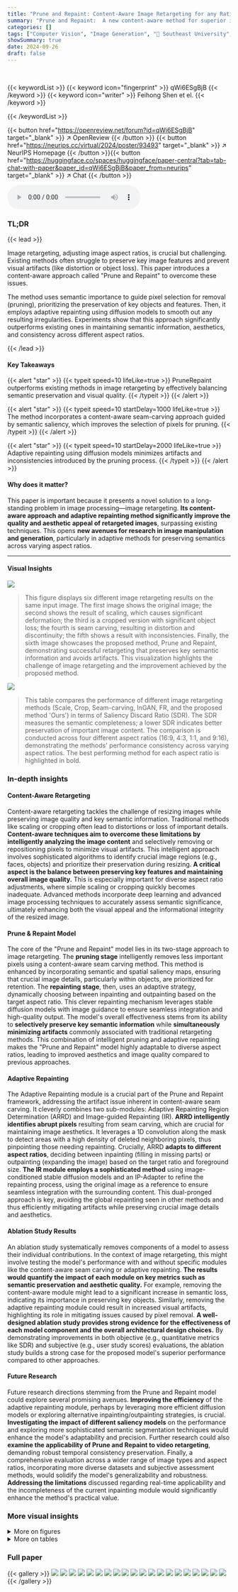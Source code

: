```yaml
---
title: "Prune and Repaint: Content-Aware Image Retargeting for any Ratio"
summary: "Prune and Repaint:  A new content-aware method for superior image retargeting across any aspect ratio, preserving key features and avoiding artifacts."
categories: []
tags: ["Computer Vision", "Image Generation", "🏢 Southeast University",]
showSummary: true
date: 2024-09-26
draft: false
---
```


<br>

{{< keywordList >}}
{{< keyword icon="fingerprint" >}} qWi6ESgBjB {{< /keyword >}}
{{< keyword icon="writer" >}} Feihong Shen et el. {{< /keyword >}}
 
{{< /keywordList >}}

{{< button href="https://openreview.net/forum?id=qWi6ESgBjB" target="_blank" >}}
↗ OpenReview
{{< /button >}}
{{< button href="https://neurips.cc/virtual/2024/poster/93493" target="_blank" >}}
↗ NeurIPS Homepage
{{< /button >}}{{< button href="https://huggingface.co/spaces/huggingface/paper-central?tab=tab-chat-with-paper&paper_id=qWi6ESgBjB&paper_from=neurips" target="_blank" >}}
↗ Chat
{{< /button >}}



<audio controls>
    <source src="https://ai-paper-reviewer.com/qWi6ESgBjB/podcast.wav" type="audio/wav">
    Your browser does not support the audio element.
</audio>


### TL;DR


{{< lead >}}

Image retargeting, adjusting image aspect ratios, is crucial but challenging. Existing methods often struggle to preserve key image features and prevent visual artifacts (like distortion or object loss). This paper introduces a content-aware approach called "Prune and Repaint" to overcome these issues. 



The method uses semantic importance to guide pixel selection for removal (pruning), prioritizing the preservation of key objects and features. Then, it employs adaptive repainting using diffusion models to smooth out any resulting irregularities. Experiments show that this approach significantly outperforms existing ones in maintaining semantic information, aesthetics, and consistency across different aspect ratios.

{{< /lead >}}


#### Key Takeaways

{{< alert "star" >}}
{{< typeit speed=10 lifeLike=true >}} PruneRepaint outperforms existing methods in image retargeting by effectively balancing semantic preservation and visual quality. {{< /typeit >}}
{{< /alert >}}

{{< alert "star" >}}
{{< typeit speed=10 startDelay=1000 lifeLike=true >}} The method incorporates a content-aware seam-carving approach guided by semantic saliency, which improves the selection of pixels for pruning. {{< /typeit >}}
{{< /alert >}}

{{< alert "star" >}}
{{< typeit speed=10 startDelay=2000 lifeLike=true >}} Adaptive repainting using diffusion models minimizes artifacts and inconsistencies introduced by the pruning process. {{< /typeit >}}
{{< /alert >}}

#### Why does it matter?
This paper is important because it presents a novel solution to a long-standing problem in image processing—image retargeting.  **Its content-aware approach and adaptive repainting method significantly improve the quality and aesthetic appeal of retargeted images**, surpassing existing techniques. This opens **new avenues for research in image manipulation and generation**, particularly in adaptive methods for preserving semantics across varying aspect ratios.

------
#### Visual Insights



![](https://ai-paper-reviewer.com/qWi6ESgBjB/figures_1_1.jpg)

> This figure displays six different image retargeting results on the same input image. The first image shows the original image; the second shows the result of scaling, which causes significant deformation; the third is a cropped version with significant object loss; the fourth is seam carving, resulting in distortion and discontinuity; the fifth shows a result with inconsistencies.  Finally, the sixth image showcases the proposed method, Prune and Repaint, demonstrating successful retargeting that preserves key semantic information and avoids artifacts. This visualization highlights the challenge of image retargeting and the improvement achieved by the proposed method.





![](https://ai-paper-reviewer.com/qWi6ESgBjB/tables_6_1.jpg)

> This table compares the performance of different image retargeting methods (Scale, Crop, Seam-carving, InGAN, FR, and the proposed method 'Ours') in terms of Saliency Discard Ratio (SDR).  The SDR measures the semantic completeness; a lower SDR indicates better preservation of important image content. The comparison is conducted across four different aspect ratios (16:9, 4:3, 1:1, and 9:16), demonstrating the methods' performance consistency across varying aspect ratios. The best performing method for each aspect ratio is highlighted in bold.





### In-depth insights


#### Content-Aware Retargeting
Content-aware retargeting tackles the challenge of resizing images while preserving image quality and key semantic information.  Traditional methods like scaling or cropping often lead to distortions or loss of important details. **Content-aware techniques aim to overcome these limitations by intelligently analyzing the image content** and selectively removing or repositioning pixels to minimize visual artifacts.  This intelligent approach involves sophisticated algorithms to identify crucial image regions (e.g., faces, objects) and prioritize their preservation during resizing.  **A critical aspect is the balance between preserving key features and maintaining overall image quality.**  This is especially important for diverse aspect ratio adjustments, where simple scaling or cropping quickly becomes inadequate.  Advanced methods incorporate deep learning and advanced image processing techniques to accurately assess semantic significance, ultimately enhancing both the visual appeal and the informational integrity of the resized image.

#### Prune & Repaint Model
The core of the "Prune and Repaint" model lies in its two-stage approach to image retargeting.  The **pruning stage** intelligently removes less important pixels using a content-aware seam carving method. This method is enhanced by incorporating semantic and spatial saliency maps, ensuring that crucial image details, particularly within objects, are prioritized for retention.  The **repainting stage**, then, uses an adaptive strategy, dynamically choosing between inpainting and outpainting based on the target aspect ratio. This clever repainting mechanism leverages stable diffusion models with image guidance to ensure seamless integration and high-quality output.  The model's overall effectiveness stems from its ability to **selectively preserve key semantic information** while **simultaneously minimizing artifacts** commonly associated with traditional retargeting methods. This combination of intelligent pruning and adaptive repainting makes the "Prune and Repaint" model highly adaptable to diverse aspect ratios, leading to improved aesthetics and image quality compared to previous approaches.

#### Adaptive Repainting
The Adaptive Repainting module is a crucial part of the Prune and Repaint framework, addressing the artifact issue inherent in content-aware seam carving.  It cleverly combines two sub-modules: Adaptive Repainting Region Determination (ARRD) and Image-guided Repainting (IR). **ARRD intelligently identifies abrupt pixels** resulting from seam carving, which are crucial for maintaining image aesthetics. It leverages a 1D convolution along the mask to detect areas with a high density of deleted neighboring pixels, thus pinpointing those needing repainting.  Crucially, ARRD **adapts to different aspect ratios**, deciding between inpainting (filling in missing parts) or outpainting (expanding the image) based on the target ratio and foreground size.  **The IR module employs a sophisticated method** using image-conditioned stable diffusion models and an IP-Adapter to refine the repainting process, using the original image as a reference to ensure seamless integration with the surrounding content.  This dual-pronged approach is key, avoiding the global repainting seen in other methods and thus efficiently mitigating artifacts while preserving crucial image details and aesthetics.

#### Ablation Study Results
An ablation study systematically removes components of a model to assess their individual contributions.  In the context of image retargeting, this might involve testing the model's performance with and without specific modules like the content-aware seam carving or adaptive repainting. **The results would quantify the impact of each module on key metrics such as semantic preservation and aesthetic quality.** For example, removing the content-aware module might lead to a significant increase in semantic loss, indicating its importance in preserving key objects.  Similarly, removing the adaptive repainting module could result in increased visual artifacts, highlighting its role in mitigating issues caused by pixel removal.  **A well-designed ablation study provides strong evidence for the effectiveness of each model component and the overall architectural design choices.** By demonstrating improvements in both objective (e.g., quantitative metrics like SDR) and subjective (e.g., user study scores) evaluations, the ablation study builds a strong case for the proposed model's superior performance compared to other approaches.

#### Future Research
Future research directions stemming from the Prune and Repaint model could explore several promising avenues. **Improving the efficiency** of the adaptive repainting module, perhaps by leveraging more efficient diffusion models or exploring alternative inpainting/outpainting strategies, is crucial.  **Investigating the impact of different saliency models** on the performance and exploring more sophisticated semantic segmentation techniques would enhance the model's adaptability and precision.  Further research could also **examine the applicability of Prune and Repaint to video retargeting**, demanding robust temporal consistency preservation. Finally, a comprehensive evaluation across a wider range of image types and aspect ratios, incorporating more diverse datasets and subjective assessment methods, would solidify the model's generalizability and robustness.  **Addressing the limitations** discussed regarding real-time applicability and the incompleteness of the current inpainting module would significantly enhance the method's practical value.


### More visual insights

<details>
<summary>More on figures
</summary>


![](https://ai-paper-reviewer.com/qWi6ESgBjB/figures_3_1.jpg)

> This figure illustrates the pipeline of the proposed PruneRepaint method. It starts with the input RGB image and target aspect ratio.  A saliency map guides content-aware seam carving, which performs initial retargeting. Then, the adaptive repainting region determination module identifies areas needing repainting. Finally, image-guided repainting refines the result, producing the final targeted image.


![](https://ai-paper-reviewer.com/qWi6ESgBjB/figures_5_1.jpg)

> This figure illustrates the architecture of the image-guided repainting module, a key component of the PruneRepaint model.  It shows how the original image and mask image are used as input to an IP-Adapter and ControlNet respectively. The IP-Adapter processes the original image ('guide') to incorporate its features into the diffusion process. The ControlNet, meanwhile, receives the mask image which guides the inpainting process by selectively updating the pixels according to the mask.  The intermediate output from the IP-Adapter is then processed by the main U-Net-like structure which produces the final repainted image (Yt-1). This image-guided repainting module works in conjunction with the Adaptive Repainting Region Determination module to address abrupt pixels resulting from seam carving, restoring local smoothness and improving the overall quality of the retargeted image.


![](https://ai-paper-reviewer.com/qWi6ESgBjB/figures_7_1.jpg)

> This figure compares the visual results of different image retargeting methods on a 16:9 aspect ratio.  The methods compared include scaling, cropping, seam carving, InGAN, full repainting (FR), and the authors' proposed method, PruneRepaint. The original image is shown alongside the results from each method, allowing for a visual assessment of how well each method preserves key content and avoids artifacts such as distortion, discontinuities, or content loss.


![](https://ai-paper-reviewer.com/qWi6ESgBjB/figures_7_2.jpg)

> This figure shows a visual comparison of different image retargeting methods applied to an image with a 16:9 aspect ratio.  The methods compared include scaling, cropping, seam carving, InGAN, full repainting (FR), and the authors' proposed method, PruneRepaint. The goal is to visually demonstrate the performance differences in terms of preserving key semantic information, minimizing artifacts, and maintaining image quality.


![](https://ai-paper-reviewer.com/qWi6ESgBjB/figures_8_1.jpg)

> This figure visualizes the impact of each component of the proposed PruneRepaint model. It compares the results of using only seam carving, adding content-aware seam carving (+CSC), adding background repainting (+CSC+BR), and finally adding the adaptive repainting module (+CSC+AR). The goal is to showcase how each addition improves the overall quality and effectiveness of the image retargeting process, particularly in preserving key semantic details and reducing artifacts.


![](https://ai-paper-reviewer.com/qWi6ESgBjB/figures_12_1.jpg)

> This figure shows a visual comparison of the proposed Prune and Repaint method with other image retargeting methods (Scale, Crop, Seam-Carving, InGAN, and Full Repainting) on images with a 16:9 aspect ratio. The comparison highlights the ability of Prune and Repaint to better preserve semantic content and avoid artifacts compared to existing techniques.


![](https://ai-paper-reviewer.com/qWi6ESgBjB/figures_12_2.jpg)

> This figure visually compares the results of six different image retargeting methods on a 16:9 aspect ratio. The methods include scaling, cropping, seam carving, InGAN, full repainting (FR), and the authors' proposed method, PruneRepaint.  The comparison highlights how each method handles the trade-off between preserving image content and avoiding artifacts, such as distortions or blurriness. The figure shows that the authors' method better preserves important image details and achieves higher aesthetic appeal.


![](https://ai-paper-reviewer.com/qWi6ESgBjB/figures_13_1.jpg)

> This figure shows a comparison of image retargeting results using different methods. The original image is shown on the far left.  The next image shows the result of applying seam carving alone. The following two images show the results of applying the content-aware seam carving method with and without the spatial prior. The spatial prior helps to avoid distorting important objects in the image during the retargeting process by decreasing pixel importance from the centroid of objects outwards. This leads to better preservation of key semantic elements and an improvement to the overall aesthetics.


![](https://ai-paper-reviewer.com/qWi6ESgBjB/figures_13_2.jpg)

> This figure visualizes the impact of each component of the PruneRepaint method.  The top row demonstrates results on a group photo, while the bottom row shows results on an image of the Taj Mahal.  Each column shows the result of a different method: the original image, content-aware seam carving (+CSC), full repainting (FR), background repainting (BR), and adaptive repainting (+CSC+AR). The comparison highlights how +CSC preserves key details, while the adaptive repainting module in +CSC+AR significantly improves results over full repainting and background repainting.


![](https://ai-paper-reviewer.com/qWi6ESgBjB/figures_14_1.jpg)

> This figure shows six different image retargeting results using different methods. The first image is the original image. The second shows the result of scaling, which causes significant deformation. The third is cropping, which leads to content loss. The fourth is seam carving, resulting in discontinuity and distortion. The fifth is an InGAN method, resulting in inconsistent results. The last image shows the result using the proposed Prune and Repaint method, which successfully preserves the content and avoids artifacts. This figure illustrates the importance of a content-aware approach to image retargeting to avoid the common problems of other methods.


</details>




<details>
<summary>More on tables
</summary>


![](https://ai-paper-reviewer.com/qWi6ESgBjB/tables_6_2.jpg)
> This table presents a subjective evaluation of different image retargeting methods.  Twenty volunteers scored the results of each method across four criteria: content completeness, deformation, local smoothness, and aesthetics. Each criterion was scored on a scale from 0 to 3, with higher scores indicating better performance.  The average score across all four criteria is also provided for each method. This allows for comparison of the overall subjective quality of each method in retargeting images with a 16:9 aspect ratio.

![](https://ai-paper-reviewer.com/qWi6ESgBjB/tables_8_1.jpg)
> This table presents the results of an ablation study conducted to evaluate the effectiveness of different components of the proposed image retargeting method.  The study focuses on the 16:9 aspect ratio.  It compares the Saliency Discard Ratio (SDR) for three different configurations: Seam-carving alone, Seam-carving with the addition of the Content-Aware Seam-carving module (+CSC), and finally Seam-carving with both the Content-Aware Seam-carving and the Adaptive Repainting modules (+CSC+AR). Lower SDR values indicate better preservation of salient image regions.

![](https://ai-paper-reviewer.com/qWi6ESgBjB/tables_8_2.jpg)
> This table compares the performance of two different repainting methods: background repainting and adaptive repainting.  The SDR (Saliency Discard Ratio) metric is used to evaluate the semantic preservation achieved by each method, with lower scores indicating better preservation. Adaptive repainting is shown to significantly outperform background repainting in terms of preserving salient regions of the image.

</details>




### Full paper

{{< gallery >}}
<img src="https://ai-paper-reviewer.com/qWi6ESgBjB/1.png" class="grid-w50 md:grid-w33 xl:grid-w25" />
<img src="https://ai-paper-reviewer.com/qWi6ESgBjB/2.png" class="grid-w50 md:grid-w33 xl:grid-w25" />
<img src="https://ai-paper-reviewer.com/qWi6ESgBjB/3.png" class="grid-w50 md:grid-w33 xl:grid-w25" />
<img src="https://ai-paper-reviewer.com/qWi6ESgBjB/4.png" class="grid-w50 md:grid-w33 xl:grid-w25" />
<img src="https://ai-paper-reviewer.com/qWi6ESgBjB/5.png" class="grid-w50 md:grid-w33 xl:grid-w25" />
<img src="https://ai-paper-reviewer.com/qWi6ESgBjB/6.png" class="grid-w50 md:grid-w33 xl:grid-w25" />
<img src="https://ai-paper-reviewer.com/qWi6ESgBjB/7.png" class="grid-w50 md:grid-w33 xl:grid-w25" />
<img src="https://ai-paper-reviewer.com/qWi6ESgBjB/8.png" class="grid-w50 md:grid-w33 xl:grid-w25" />
<img src="https://ai-paper-reviewer.com/qWi6ESgBjB/9.png" class="grid-w50 md:grid-w33 xl:grid-w25" />
<img src="https://ai-paper-reviewer.com/qWi6ESgBjB/10.png" class="grid-w50 md:grid-w33 xl:grid-w25" />
<img src="https://ai-paper-reviewer.com/qWi6ESgBjB/11.png" class="grid-w50 md:grid-w33 xl:grid-w25" />
<img src="https://ai-paper-reviewer.com/qWi6ESgBjB/12.png" class="grid-w50 md:grid-w33 xl:grid-w25" />
<img src="https://ai-paper-reviewer.com/qWi6ESgBjB/13.png" class="grid-w50 md:grid-w33 xl:grid-w25" />
<img src="https://ai-paper-reviewer.com/qWi6ESgBjB/14.png" class="grid-w50 md:grid-w33 xl:grid-w25" />
<img src="https://ai-paper-reviewer.com/qWi6ESgBjB/15.png" class="grid-w50 md:grid-w33 xl:grid-w25" />
<img src="https://ai-paper-reviewer.com/qWi6ESgBjB/16.png" class="grid-w50 md:grid-w33 xl:grid-w25" />
<img src="https://ai-paper-reviewer.com/qWi6ESgBjB/17.png" class="grid-w50 md:grid-w33 xl:grid-w25" />
<img src="https://ai-paper-reviewer.com/qWi6ESgBjB/18.png" class="grid-w50 md:grid-w33 xl:grid-w25" />
<img src="https://ai-paper-reviewer.com/qWi6ESgBjB/19.png" class="grid-w50 md:grid-w33 xl:grid-w25" />
<img src="https://ai-paper-reviewer.com/qWi6ESgBjB/20.png" class="grid-w50 md:grid-w33 xl:grid-w25" />
{{< /gallery >}}